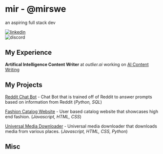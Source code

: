 # mir - @mirswe

an aspiring full stack dev

[![linkedin](https://img.shields.io/badge/-@ramirsw-161616?style=flat-square&labelColor=161616&logo=LinkedIn&logoColor=white&color=161616)](https://www.linkedin.com/in/ramirsw/)  
![discord](https://img.shields.io/badge/-@tekksyn-161616?style=flat-square&labelColor=161616&logo=Discord&logoColor=white&color=161616)

## My Experience

**Artifical Intelligence Content Writer** at _outlier.ai_ working on [AI Content Writing](https://outlier.ai/)

## My Projects

[Reddit Chat Bot](deadlink) - Chat Bot that is trained off of Reddit to answer prompts based on information from Reddit (_Python, SQL_)

[Fashion Catalog Website](deadlink) - User based catalog website that showcases high end fashion. (_Javascript, HTML, CSS_)

[Universal Media Downloader](deadlink) - Universal media downloader that downloads media from various places. (_Javascript, HTML, CSS, Python_)

## Misc
